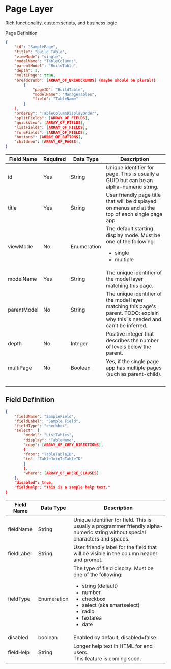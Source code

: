 # Page Layer

Rich functionality, custom scripts, and business logic

Page Definition

```json
{
    "id": "SamplePage",
    "title": "Build Table",
    "viewMode": "single",
    "modelName": "TableColumns",
    "parentModel": "BuildTable",
    "depth": 1,
    "multiPage": true,
    "breadcrumb": [ARRAY_OF_BREADCRUMBS] (maybe should be plural?)
        {
            "pageID": "BuildTable",
            "modelName": "ManageTables",
            "field": "TableName"
        }
    ],
    "orderBy": "TableColumnDisplayOrder",
    "splitFields": [ARRAY_OF_FIELDS],
    "quickView": [ARRAY_OF_FIELDS],
    "listFields": [ARRAY_OF_FIELDS],
    "formFields": [ARRAY_OF_FIELDS],
    "buttons": [ARRAY_OF_BUTTONS],
    "children": [ARRAY_OF_PAGES],
}
```

<table class="table table-bordered">
    <thead>
    <tr>
        <th>Field Name</th>
        <th>Required</th>
        <th>Data Type</th>
        <th>Description</th>
    </tr>
    </thead>
    <tbody class="table-hover">
        <tr>
            <td>id</td>
            <td>Yes</td>
            <td>String</td>
            <td>Unique identifier for page. This is usually a GUID but can be an alpha-numeric string.</td>
        </tr>
        <tr>
            <td>title</td>
            <td>Yes</td>
            <td>String</td>
            <td>User friendly page title that will be displayed on menus and at the top of each single page app.</td>
        </tr>
        <tr>
            <td>viewMode</td>
            <td>No</td>
            <td>Enumeration</td>
            <td>The default starting display mode. Must be one of the following:
                <ul>
                    <li>single</li>
                    <li>multiple</li>
                </ul>
            </td>
        </tr>
        <tr>
            <td>modelName</td>
            <td>Yes</td>
            <td>String</td>
            <td>The unique identifier of the model layer matching this page.</td>
        </tr>
        <tr>
            <td>parentModel</td>
            <td>No</td>
            <td>String</td>
            <td>The unique identifier of the model layer matching this page's parent. TODO: explain why this is needed and can't be inferred.</td>
        </tr>
        <tr>
            <td>depth</td>
            <td>No</td>
            <td>Integer</td>
            <td>Positive integer that describes the number of levels below the parent.</td>
        </tr>
        <tr>
            <td>multiPage</td>
            <td>No</td>
            <td>Boolean</td>
            <td>Yes, if the single page app has multiple pages (such as parent-child).</td>
        </tr>
        <tr>
            <td></td>
            <td></td>
            <td></td>
        </tr>
        <tr>
            <td></td>
            <td></td>
            <td></td>
        </tr>
        <tr>
            <td></td>
            <td></td>
            <td></td>
        </tr>
        <tr>
            <td></td>
            <td></td>
            <td></td>
        </tr>
    </tbody>
</table>

## Field Definition

```json
{
    "fieldName": "SampleField",
    "fieldLabel": "Sample Field",
    "fieldType": "checkbox",
    "select": {
        "model": "ListTables",
        "display": "TableName",
        "copy": [ARRAY_OF_COPY_DIRECTIONS],
        {
        "from": "TableTableID",
        "to": "TableJoinToTableID"
        }
        ],
        "where": [ARRAY_OF_WHERE_CLAUSES]
    },
    "disabled": true,
    "fieldHelp": "This is a sample help text."
}
```

<table class="table table-bordered">
    <thead>
    <tr>
        <th>Field Name</th>
        <th>Data Type</th>
        <th>Description</th>
    </tr>
    </thead>
    <tbody class="table-hover">
    <tr>
        <td>fieldName</td>
        <td>String</td>
        <td>Unique identifier for field. This is usually a programmer friendly alpha-numeric string without special characters and spaces.</td>
    </tr>
    <tr>
        <td>fieldLabel</td>
        <td>String</td>
        <td>User friendly label for the field that will be visible in the column header and prompt.</td>
    </tr>
    <tr>
        <td>fieldType</td>
        <td>Enumeration</td>
        <td>The type of field display. Must be one of the following:
        <ul>
            <li>string (default)</li>
            <li>number</li>
            <li>checkbox</li>
            <li>select (aka smartselect)</li>
            <li>radio</li>
            <li>textarea</li>
            <li>date</li>
        </ul></td>
    </tr>
    <tr>
        <td>disabled</td>
        <td>boolean</td>
        <td>Enabled by default, disabled=false.</td>
    </tr>
    <tr>
        <td>fieldHelp</td>
        <td>String</td>
        <td>Longer help text in HTML for end users.<br> This feature is coming soon.</td>
    </tr>
    </tbody>
</table>
